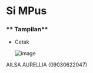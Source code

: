 # Si MPus

### ** Tampilan**

* Cetak

  ![image](https://github.com/ailsaaurellia/Simpus3/assets/148856554/b7c5ac4e-7c70-4f78-b3be-0a731f140e0c)

  
AILSA AURELLIA (09030622047)
